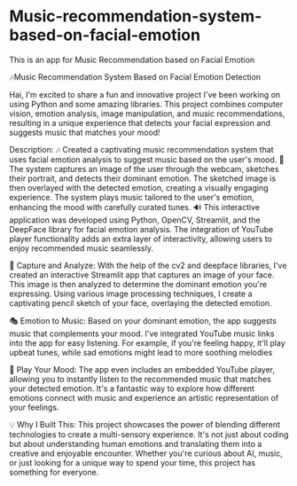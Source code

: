 # Music-recommendation-system-based-on-facial-emotion
This is an app for Music Recommendation based on Facial Emotion

🎶Music Recommendation System Based on Facial Emotion Detection

Hai,
I'm excited to share a fun and innovative project I've been working on using Python and some amazing libraries. This project combines computer vision, emotion analysis, image manipulation, and music recommendations, resulting in a unique experience that detects your facial expression and suggests music that matches your mood!

Description: 🎶 Created a captivating music recommendation system that uses facial emotion analysis to suggest music based on the user's mood. 📸 The system captures an image of the user through the webcam, sketches their portrait, and detects their dominant emotion. The sketched image is then overlayed with the detected emotion, creating a visually engaging experience. The system plays music tailored to the user's emotion, enhancing the mood with carefully curated tunes. 🔊 This interactive application was developed using Python, OpenCV, Streamlit, and the DeepFace library for facial emotion analysis. The integration of YouTube player functionality adds an extra layer of interactivity, allowing users to enjoy recommended music seamlessly.

📸 Capture and Analyze: With the help of the cv2 and deepface libraries, I've created an interactive Streamlit app that captures an image of your face. This image is then analyzed to determine the dominant emotion you're expressing. Using various image processing techniques, I create a captivating pencil sketch of your face, overlaying the detected emotion.

🎭 Emotion to Music: Based on your dominant emotion, the app suggests music that complements your mood. I've integrated YouTube music links into the app for easy listening. For example, if you're feeling happy, it'll play upbeat tunes, while sad emotions might lead to more soothing melodies

🎵 Play Your Mood: The app even includes an embedded YouTube player, allowing you to instantly listen to the recommended music that matches your detected emotion. It's a fantastic way to explore how different emotions connect with music and experience an artistic representation of your feelings.

💡 Why I Built This: This project showcases the power of blending different technologies to create a multi-sensory experience. It's not just about coding but about understanding human emotions and translating them into a creative and enjoyable encounter. Whether you're curious about AI, music, or just looking for a unique way to spend your time, this project has something for everyone.
